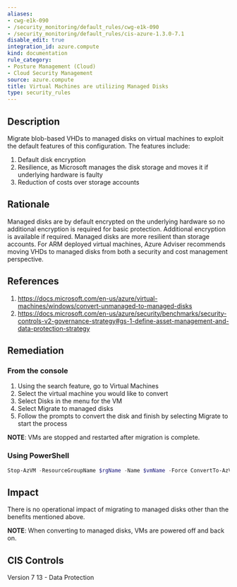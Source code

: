 ```yaml
---
aliases:
- cwg-e1k-090
- /security_monitoring/default_rules/cwg-e1k-090
- /security_monitoring/default_rules/cis-azure-1.3.0-7.1
disable_edit: true
integration_id: azure.compute
kind: documentation
rule_category:
- Posture Management (Cloud)
- Cloud Security Management
source: azure.compute
title: Virtual Machines are utilizing Managed Disks
type: security_rules
---
```


## Description

Migrate blob-based VHDs to managed disks on virtual machines to exploit the default features of this configuration. The features include:

1. Default disk encryption
2. Resilience, as Microsoft manages the disk storage and moves it if underlying hardware is faulty
3. Reduction of costs over storage accounts

## Rationale

Managed disks are by default encrypted on the underlying hardware so no additional encryption is required for basic protection. Additional encryption is available if required. Managed disks are more resilient than storage accounts. For ARM deployed virtual machines, Azure Adviser recommends moving VHDs to managed disks from both a security and cost management perspective.

## References

1. https://docs.microsoft.com/en-us/azure/virtual-machines/windows/convert-unmanaged-to-managed-disks
2. https://docs.microsoft.com/en-us/azure/security/benchmarks/security-controls-v2-governance-strategy#gs-1-define-asset-management-and-data-protection-strategy

## Remediation

### From the console

1. Using the search feature, go to Virtual Machines
2. Select the virtual machine you would like to convert
3. Select Disks in the menu for the VM
4. Select Migrate to managed disks
5. Follow the prompts to convert the disk and finish by selecting Migrate to start the process

**NOTE**: VMs are stopped and restarted after migration is complete.

### Using PowerShell

```powershell
Stop-AzVM -ResourceGroupName $rgName -Name $vmName -Force ConvertTo-AzVMManagedDisk -ResourceGroupName $rgName -VMName $vmName Start-AzVM -ResourceGroupName $rgName -Name $vmName
```

## Impact

There is no operational impact of migrating to managed disks other than the benefits mentioned above.

**NOTE**: When converting to managed disks, VMs are powered off and back on.

## CIS Controls

Version 7 13 - Data Protection
